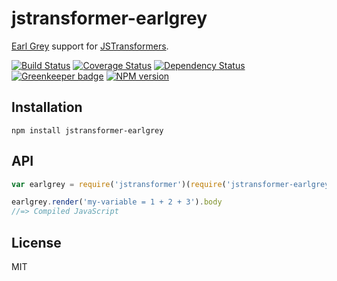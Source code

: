 # jstransformer-earlgrey

[Earl Grey](http://breuleux.github.io/earl-grey/) support for [JSTransformers](http://github.com/jstransformers).

[![Build Status](https://img.shields.io/travis/jstransformers/jstransformer-earlgrey/master.svg)](https://travis-ci.org/jstransformers/jstransformer-earlgrey)
[![Coverage Status](https://img.shields.io/codecov/c/github/jstransformers/jstransformer-earlgrey/master.svg)](https://codecov.io/gh/jstransformers/jstransformer-earlgrey)
[![Dependency Status](https://img.shields.io/david/jstransformers/jstransformer-earlgrey/master.svg)](http://david-dm.org/jstransformers/jstransformer-earlgrey)
[![Greenkeeper badge](https://badges.greenkeeper.io/jstransformers/jstransformer-earlgrey.svg)](https://greenkeeper.io/)
[![NPM version](https://img.shields.io/npm/v/jstransformer-earlgrey.svg)](https://www.npmjs.org/package/jstransformer-earlgrey)

## Installation

    npm install jstransformer-earlgrey

## API

```js
var earlgrey = require('jstransformer')(require('jstransformer-earlgrey'))

earlgrey.render('my-variable = 1 + 2 + 3').body
//=> Compiled JavaScript
```

## License

MIT
